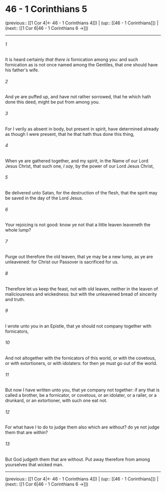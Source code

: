 # 46 - 1 Corinthians 5

(previous:: [[1 Cor 4|← 46 - 1 Corinthians 4]]) | (up:: [[46 - 1 Corinthians]]) | (next:: [[1 Cor 6|46 - 1 Corinthians 6 →]])

***


###### 1 
It is heard certainly _that there is_ fornication among you: and such fornication as is not once named among the Gentiles, that one should have his father's wife. 

###### 2 
And ye are puffed up, and have not rather sorrowed, that he which hath done this deed, might be put from among you. 

###### 3 
For I verily as absent in body, but present in spirit, have determined already as though I were present, that he that hath thus done this thing, 

###### 4 
When ye are gathered together, and my spirit, in the Name of our Lord Jesus Christ, that such one, _I say_, by the power of our Lord Jesus Christ, 

###### 5 
Be delivered unto Satan, for the destruction of the flesh, that the spirit may be saved in the day of the Lord Jesus. 

###### 6 
Your rejoicing is not good: know ye not that a little leaven leaveneth the whole lump? 

###### 7 
Purge out therefore the old leaven, that ye may be a new lump, as ye are unleavened: for Christ our Passover is sacrificed for us. 

###### 8 
Therefore let us keep the feast, not with old leaven, neither in the leaven of maliciousness and wickedness: but with the unleavened bread of sincerity and truth. 

###### 9 
I wrote unto you in an Epistle, that ye should not company together with fornicators, 

###### 10 
And not altogether with the fornicators of this world, or with the covetous, or with extortioners, or with idolaters: for then ye must go out of the world. 

###### 11 
But now I have written unto you, that ye company not together: if any that is called a brother, be a fornicator, or covetous, or an idolater, or a railer, or a drunkard, or an extortioner, with such one eat not. 

###### 12 
For what have I to do to judge them also which are without? do ye not judge them that are within? 

###### 13 
But God judgeth them that are without. Put away therefore from among yourselves that wicked man.

***

(previous:: [[1 Cor 4|← 46 - 1 Corinthians 4]]) | (up:: [[46 - 1 Corinthians]]) | (next:: [[1 Cor 6|46 - 1 Corinthians 6 →]])
